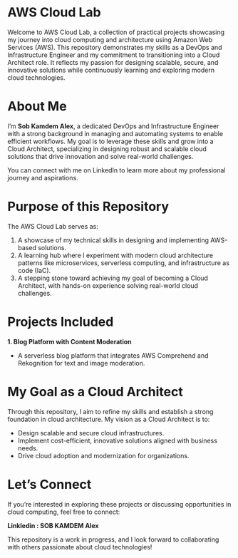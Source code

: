 # AWS Cloud Lab
Welcome to AWS Cloud Lab, a collection of practical projects showcasing my journey into cloud computing and architecture using Amazon Web Services (AWS). This repository demonstrates my skills as a DevOps and Infrastructure Engineer and my commitment to transitioning into a Cloud Architect role. It reflects my passion for designing scalable, secure, and innovative solutions while continuously learning and exploring modern cloud technologies.

# About Me
I’m **Sob Kamdem Alex**, a dedicated DevOps and Infrastructure Engineer with a strong background in managing and automating systems to enable efficient workflows. My goal is to leverage these skills and grow into a Cloud Architect, specializing in designing robust and scalable cloud solutions that drive innovation and solve real-world challenges.

You can connect with me on LinkedIn to learn more about my professional journey and aspirations.

# Purpose of this Repository
The AWS Cloud Lab serves as:
1. A showcase of my technical skills in designing and implementing AWS-based solutions.
2. A learning hub where I experiment with modern cloud architecture patterns like microservices, serverless computing, and infrastructure as code (IaC).
3. A stepping stone toward achieving my goal of becoming a Cloud Architect, with hands-on experience solving real-world cloud challenges.

# Projects Included
**1.  Blog Platform with Content Moderation**
- A serverless blog platform that integrates AWS Comprehend and Rekognition for text and image moderation.

# My Goal as a Cloud Architect
Through this repository, I aim to refine my skills and establish a strong foundation in cloud architecture. My vision as a Cloud Architect is to:
- Design scalable and secure cloud infrastructures.
- Implement cost-efficient, innovative solutions aligned with business needs.
- Drive cloud adoption and modernization for organizations.

# Let’s Connect
If you’re interested in exploring these projects or discussing opportunities in cloud computing, feel free to connect:

**Linkledin : SOB KAMDEM Alex**

This repository is a work in progress, and I look forward to collaborating with others passionate about cloud technologies!
